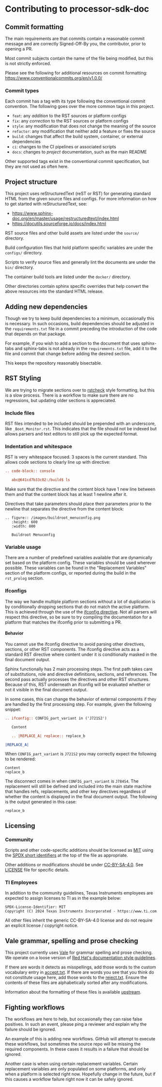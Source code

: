 # Contributing to processor-sdk-doc

## Commit formatting

The main requirements are that commits contain a reasonable commit message and
are correctly Signed-Off-By you, the contributor, prior to opening a PR.

Most commit subjects contain the name of the file being modified, but this is
not strictly enforced.

Please see the following for additional resources on commit formatting:
https://www.conventionalcommits.org/en/v1.0.0/

### Commit types

Each commit has a tag with its type following the conventional commit
convention. The following goes over the more common tags in this project.

 - `feat`: any *addition* to the RST sources or platform configs
 - `fix`: any *correction* to the RST sources or platform configs
 - `style`: any modification that does not change the meaning of the source
 - `refactor`: any modification that neither add a feature or fixes the source
 - `build`: changes that affect the build system, container, or external
   dependencies
 - `ci`: changes to the CI pipelines or associated scripts
 - `docs`: changes to *project* documentation, such as the main README

 Other supported tags exist in the conventional commit specification, but they
 are not used as often here.

## Project structure

This project uses reStructuredText (reST or RST) for generating standard HTML
from the given source files and configs. For more information on how to get
started with reStructuredText, see:

 - https://www.sphinx-doc.org/en/master/usage/restructuredtext/index.html
 - https://docutils.sourceforge.io/docs/index.html

RST source files and other build assets are listed under the `source/`
directory.

Build configuration files that hold platform specific variables are under the
`configs/` directory.

Scripts to verify source files and generally lint the documents are under the
`bin/` directory.

The container build tools are listed under the `docker/` directory.

Other directories contain sphinx specific overrides that help convert the above
resources into the standard HTML release.

## Adding new dependencies

Though we try to keep build dependencies to a minimum, occasionally this is
necessary. In such occasions, build dependencies should be adjusted in the
`requirements.txt` file in a commit preceding the introduction of the code that
depends on that package.

For example, if you wish to add a section to the document that uses sphinx-tabs
and sphinx-tabs is not already in the `requirements.txt` file, add it to the
file and commit that change before adding the desired section.

This keeps the repository reasonably bisectable.

## RST Styling

We are trying to migrate sections over to
[rstcheck](https://github.com/rstcheck/rstcheck) style formatting, but this is a
slow process. There is a workflow to make sure there are no regressions, but
updating older sections is appreciated.

### Include files

RST files intended to be included should be prepended with an underscore, like
`_Boot_Monitor.rst`. This indicates that the file should not be indexed but
allows parsers and text editors to still pick up the expected format.

### Indentation and whitespace

RST is very whitespace focused. 3 spaces is the current standard. This allows
code sections to clearly line up with directive:

```rst
.. code-block:: console

   abc@641cd7b33c02:/build$ ls

```

Make sure that the directive and the content block have 1 new line between them
and that the content block has at least 1 newline after it.

Directives that take parameters should place their parameters prior to the
newline that separates the directive from the content block:

```
.. figure:: /images/buildroot_menuconfig.png
   :height: 600
   :width: 800

   Buildroot Menuconfig

```

### Variable usage

There are a number of predefined variables available that are dynamically set
based on the platform config. These variables should be used wherever possible.
These variables can be found in the "Replacement Variables" section of the
platform configs, or reported during the build in the `rst_prolog` section.

### Ifconfigs

The way we handle multiple platform sections without a lot of duplication is by
conditionally dropping sections that do not match the active platform. This is
achieved through the use of the [ifconfig
directive](https://www.sphinx-doc.org/en/master/usage/extensions/ifconfig.html).
Not all parsers will respect this directive, so be sure to try compiling the
documentation for a platform that matches the ifconfig prior to submitting a PR.

#### Behavior

You cannot use the ifconfig directive to avoid parsing other directives,
sections, or other RST components. The ifconfig directive acts as a standard RST
directive where content under it is conditionally masked in the final document
output.

Sphinx functionally has 2 main processing steps. The first path takes care of
substitutions, role and directive definitions, sections, and references. The
second pass actually processes the directives and other RST structures. Because
of this, RST underneath an ifconfig will be evaluated whether or not it visible
in the final document output.

In some cases, this can change the behavior of external components if they are
handled by the first processing step. For example, given the following snippet:

```rst
.. ifconfig:: CONFIG_part_variant in ('J721S2')

   Content

   .. |REPLACE_A| replace:: replace_b

|REPLACE_A|
```

When `CONFIG_part_variant` is `J721S2` you may correctly expect the following to
be rendered:

```
Content
replace_b
```

The disconnect comes in when `CONFIG_part_variant` is `J784S4`. The replacement
will still be defined and included into the main state machine that handles
refs, replacements, and other key directives regardless of whether the content
is displayed in the final document output. The following is the output generated
in this case:

```
replace_b
```

## Licensing

### Community

Scripts and other code-specific additions should be licensed as
[MIT](https://spdx.org/licenses/MIT.html) using the [SPDX short
identifiers](https://spdx.dev/learn/handling-license-info/) at the top of the
file as appropriate.

Other additions or modifications should be under
[CC-BY-SA-4.0](https://spdx.org/licenses/CC-BY-SA-4.0.html). See
[LICENSE](LICENSE) file for specific details.

### TI Employees

In addition to the community guidelines, Texas Instruments employees are
expected to assign licenses to TI as in the example below:

```text
SPDX-License-Identifier: MIT
Copyright (C) 2024 Texas Instruments Incorporated - https://www.ti.com
```

All other files inherit the generic CC-BY-SA-4.0 license and do not require an
explicit license / copyright notice.

## Vale grammar, spelling and prose checking

This project currently uses [Vale](https://vale.sh/) for grammar spelling and
prose checking. We operate on a loose version of [Red Hat's documentation style
guidelines](https://github.com/redhat-documentation/vale-at-red-hat).

If there are words it detects as misspellings, add those words to the custom
vocabulary entry in
[accept.txt](.github/styles/config/vocabularies/PSDK/accept.txt). If there are
words you see that you think do not constitute usage here, add those words to
the [reject.txt](.github/styles/config/vocabularies/PSDK/reject.txt). Ensure the
contents of these files are alphabetically sorted after any modifications.

Information about the formatting of these files is available
[upstream](https://vale.sh/docs/keys/vocab#file-format).

## Fighting workflows

The workflows are here to help, but occasionally they can raise false positives.
In such an event, please ping a reviewer and explain why the failure should be
ignored.

An example of this is adding new workflows. GitHub will attempt to execute these
workflows, but sometimes the source repo will be missing the required
components. In these cases it results in a failure that should be ignored.

Another case is when using certain replacement variables. Certain replacement
variables are only populated on some platforms, and only when a platform is
selected right now. Hopefully change in the future, but if this causes a
workflow failure right now it can be safely ignored.
